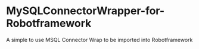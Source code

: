# MySQLConnectorWrapper-for-Robotframework
A simple to use MSQL Connector Wrap to be imported into Robotframework
